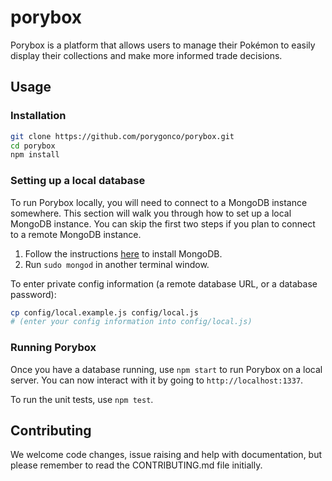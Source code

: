 # porybox

Porybox is a platform that allows users to manage their Pokémon to easily
display their collections and make more informed trade decisions.

## Usage

### Installation

```bash
git clone https://github.com/porygonco/porybox.git
cd porybox
npm install
```

### Setting up a local database

To run Porybox locally, you will need to connect to a MongoDB instance somewhere. This section will walk you through how to set up a local MongoDB instance. You can skip the first two steps if you plan to connect to a remote MongoDB instance.

1. Follow the instructions [here](https://docs.mongodb.org/manual/installation/) to install MongoDB.
1. Run `sudo mongod` in another terminal window.

To enter private config information (a remote database URL, or a database password):

```bash
cp config/local.example.js config/local.js
# (enter your config information into config/local.js)
```

### Running Porybox

Once you have a database running, use `npm start` to run Porybox on a local server. You can now interact with it by going to `http://localhost:1337`.

To run the unit tests, use `npm test`.

## Contributing

We welcome code changes, issue raising and help with documentation, but please
remember to read the CONTRIBUTING.md file initially.
